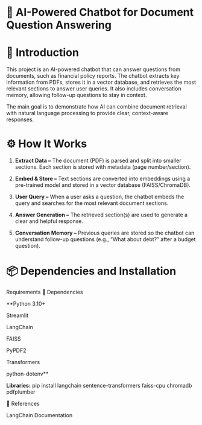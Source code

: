 # 📘 AI-Powered Chatbot for Document Question Answering
# 📖 Introduction

This project is an AI-powered chatbot that can answer questions from documents, such as financial policy reports. The chatbot extracts key information from PDFs, stores it in a vector database, and retrieves the most relevant sections to answer user queries. It also includes conversation memory, allowing follow-up questions to stay in context.

The main goal is to demonstrate how AI can combine document retrieval with natural language processing to provide clear, context-aware responses.

# ⚙️ How It Works

1. **Extract Data –** The document (PDF) is parsed and split into smaller sections. Each section is stored with metadata (page number/section).

2. **Embed & Store –** Text sections are converted into embeddings using a pre-trained model and stored in a vector database (FAISS/ChromaDB).

3. **User Query –** When a user asks a question, the chatbot embeds the query and searches for the most relevant document sections.

4. **Answer Generation –** The retrieved section(s) are used to generate a clear and helpful response.

5. **Conversation Memory –** Previous queries are stored so the chatbot can understand follow-up questions (e.g., “What about debt?” after a budget question).


# 📦 Dependencies and Installation
Requirements
🌟 Dependencies

**Python 3.10+

Streamlit

LangChain

FAISS

PyPDF2

Transformers

python-dotenv**

**Libraries:**
pip install langchain sentence-transformers faiss-cpu chromadb pdfplumber


📖 References

LangChain Documentation
